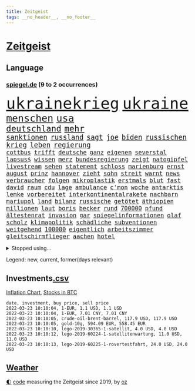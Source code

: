 ```yaml
---
title: Zeitgeist
tags: __no_header__, __no_footer__
---
```


# [Zeitgeist](https://oliz.io/zeitgeist/)

## Language

<h3><a href="https://www.spiegel.de" target="_blank">spiegel.de</a> (9 to 2 occurrences)</h3>
<p style="font-family:monospace">
<span style="font-size:32pt"><a href="news_links.html#ukrainekrieg" class="current">ukrainekrieg</a></span>
<span style="font-size:32pt"><a href="news_links.html#ukraine" class="current">ukraine</a></span>
<br>
<span style="font-size:20pt"><a href="news_links.html#menschen" class="current">menschen</a></span>
<span style="font-size:20pt"><a href="news_links.html#usa" class="current">usa</a></span>
<br>
<span style="font-size:17pt"><a href="news_links.html#deutschland" class="current">deutschland</a></span>
<span style="font-size:17pt"><a href="news_links.html#mehr" class="current">mehr</a></span>
<br>
<span style="font-size:14pt"><a href="news_links.html#sanktionen" class="current">sanktionen</a></span>
<span style="font-size:14pt"><a href="news_links.html#russland" class="current">russland</a></span>
<span style="font-size:14pt"><a href="news_links.html#sagt" class="current">sagt</a></span>
<span style="font-size:14pt"><a href="news_links.html#joe" class="current">joe</a></span>
<span style="font-size:14pt"><a href="news_links.html#biden" class="current">biden</a></span>
<span style="font-size:14pt"><a href="news_links.html#russischen" class="current">russischen</a></span>
<span style="font-size:14pt"><a href="news_links.html#krieg" class="current">krieg</a></span>
<span style="font-size:14pt"><a href="news_links.html#leben" class="current">leben</a></span>
<span style="font-size:14pt"><a href="news_links.html#regierung" class="current">regierung</a></span>
<br>
<span style="font-size:12pt"><a href="news_links.html#cottbus" class="current">cottbus</a></span>
<span style="font-size:12pt"><a href="news_links.html#trifft" class="current">trifft</a></span>
<span style="font-size:12pt"><a href="news_links.html#deutsche" class="current">deutsche</a></span>
<span style="font-size:12pt"><a href="news_links.html#ganz" class="current">ganz</a></span>
<span style="font-size:12pt"><a href="news_links.html#eigenen" class="current">eigenen</a></span>
<span style="font-size:12pt"><a href="news_links.html#severstal" class="new">severstal</a></span>
<span style="font-size:12pt"><a href="news_links.html#lapsus$" class="new">lapsus$</a></span>
<span style="font-size:12pt"><a href="news_links.html#wissen" class="current">wissen</a></span>
<span style="font-size:12pt"><a href="news_links.html#merz" class="current">merz</a></span>
<span style="font-size:12pt"><a href="news_links.html#bundesregierung" class="current">bundesregierung</a></span>
<span style="font-size:12pt"><a href="news_links.html#zeigt" class="current">zeigt</a></span>
<span style="font-size:12pt"><a href="news_links.html#natogipfel" class="new">natogipfel</a></span>
<span style="font-size:12pt"><a href="news_links.html#livestream" class="current">livestream</a></span>
<span style="font-size:12pt"><a href="news_links.html#sehen" class="current">sehen</a></span>
<span style="font-size:12pt"><a href="news_links.html#statement" class="current">statement</a></span>
<span style="font-size:12pt"><a href="news_links.html#schloss" class="current">schloss</a></span>
<span style="font-size:12pt"><a href="news_links.html#marienburg" class="new">marienburg</a></span>
<span style="font-size:12pt"><a href="news_links.html#ernst" class="current">ernst</a></span>
<span style="font-size:12pt"><a href="news_links.html#august" class="current">august</a></span>
<span style="font-size:12pt"><a href="news_links.html#prinz" class="current">prinz</a></span>
<span style="font-size:12pt"><a href="news_links.html#hannover" class="current">hannover</a></span>
<span style="font-size:12pt"><a href="news_links.html#zieht" class="current">zieht</a></span>
<span style="font-size:12pt"><a href="news_links.html#sohn" class="current">sohn</a></span>
<span style="font-size:12pt"><a href="news_links.html#streit" class="current">streit</a></span>
<span style="font-size:12pt"><a href="news_links.html#warnt" class="current">warnt</a></span>
<span style="font-size:12pt"><a href="news_links.html#news" class="current">news</a></span>
<span style="font-size:12pt"><a href="news_links.html#verbraucher" class="current">verbraucher</a></span>
<span style="font-size:12pt"><a href="news_links.html#folgen" class="current">folgen</a></span>
<span style="font-size:12pt"><a href="news_links.html#mikroplastik" class="new">mikroplastik</a></span>
<span style="font-size:12pt"><a href="news_links.html#erstmals" class="current">erstmals</a></span>
<span style="font-size:12pt"><a href="news_links.html#blut" class="current">blut</a></span>
<span style="font-size:12pt"><a href="news_links.html#fast" class="current">fast</a></span>
<span style="font-size:12pt"><a href="news_links.html#david" class="current">david</a></span>
<span style="font-size:12pt"><a href="news_links.html#raum" class="current">raum</a></span>
<span style="font-size:12pt"><a href="news_links.html#cdu" class="current">cdu</a></span>
<span style="font-size:12pt"><a href="news_links.html#lage" class="current">lage</a></span>
<span style="font-size:12pt"><a href="news_links.html#ambulance" class="new">ambulance</a></span>
<span style="font-size:12pt"><a href="news_links.html#c'mon" class="new">c'mon</a></span>
<span style="font-size:12pt"><a href="news_links.html#woche" class="current">woche</a></span>
<span style="font-size:12pt"><a href="news_links.html#antarktis" class="current">antarktis</a></span>
<span style="font-size:12pt"><a href="news_links.html#lemke" class="current">lemke</a></span>
<span style="font-size:12pt"><a href="news_links.html#vorbereitet" class="current">vorbereitet</a></span>
<span style="font-size:12pt"><a href="news_links.html#interkontinentalrakete" class="new">interkontinentalrakete</a></span>
<span style="font-size:12pt"><a href="news_links.html#nachbarn" class="current">nachbarn</a></span>
<span style="font-size:12pt"><a href="news_links.html#mariupol" class="current">mariupol</a></span>
<span style="font-size:12pt"><a href="news_links.html#land" class="current">land</a></span>
<span style="font-size:12pt"><a href="news_links.html#bilanz" class="current">bilanz</a></span>
<span style="font-size:12pt"><a href="news_links.html#russische" class="current">russische</a></span>
<span style="font-size:12pt"><a href="news_links.html#getötet" class="current">getötet</a></span>
<span style="font-size:12pt"><a href="news_links.html#äthiopien" class="current">äthiopien</a></span>
<span style="font-size:12pt"><a href="news_links.html#millionen" class="current">millionen</a></span>
<span style="font-size:12pt"><a href="news_links.html#laut" class="current">laut</a></span>
<span style="font-size:12pt"><a href="news_links.html#boris" class="current">boris</a></span>
<span style="font-size:12pt"><a href="news_links.html#becker" class="current">becker</a></span>
<span style="font-size:12pt"><a href="news_links.html#rund" class="current">rund</a></span>
<span style="font-size:12pt"><a href="news_links.html#700000" class="current">700000</a></span>
<span style="font-size:12pt"><a href="news_links.html#pfund" class="current">pfund</a></span>
<span style="font-size:12pt"><a href="news_links.html#ältestenrat" class="new">ältestenrat</a></span>
<span style="font-size:12pt"><a href="news_links.html#invasion" class="current">invasion</a></span>
<span style="font-size:12pt"><a href="news_links.html#gar" class="current">gar</a></span>
<span style="font-size:12pt"><a href="news_links.html#spiegelinformationen" class="current">spiegelinformationen</a></span>
<span style="font-size:12pt"><a href="news_links.html#olaf" class="current">olaf</a></span>
<span style="font-size:12pt"><a href="news_links.html#scholz" class="current">scholz</a></span>
<span style="font-size:12pt"><a href="news_links.html#klimapolitik" class="current">klimapolitik</a></span>
<span style="font-size:12pt"><a href="news_links.html#schädliche" class="current">schädliche</a></span>
<span style="font-size:12pt"><a href="news_links.html#subventionen" class="new">subventionen</a></span>
<span style="font-size:12pt"><a href="news_links.html#weitgehend" class="current">weitgehend</a></span>
<span style="font-size:12pt"><a href="news_links.html#100000" class="current">100000</a></span>
<span style="font-size:12pt"><a href="news_links.html#eigentlich" class="current">eigentlich</a></span>
<span style="font-size:12pt"><a href="news_links.html#arbeitszimmer" class="new">arbeitszimmer</a></span>
<span style="font-size:12pt"><a href="news_links.html#gleitschirmflieger" class="new">gleitschirmflieger</a></span>
<span style="font-size:12pt"><a href="news_links.html#aachen" class="current">aachen</a></span>
<span style="font-size:12pt"><a href="news_links.html#hotel" class="current">hotel</a></span>
</p>
<details>
<summary>Stopped using...</summary>
<p class="former" style="font-size:12pt">
jan(519) bergen(518) bewaffnete(518) de(518) gerechtigkeit(518) sparen(518) wütet(518) betroffene(517) blickt(517) fischer(517) fortschritt(517) gekürt(517) innenstadt(517) punkte(517) strand(517) verpflichtet(517) wünscht(517) alternativen(516) angeles(516) anschlag(516) beispiel(516) co₂(516) ermordet(516) frühen(516) manager(516) schwedische(516) wolfgang(516) arm(515) bühne(515) demokraten(515) entwicklungen(515) kündigung(515) netzwerken(515) regionen(515) schlimmer(515) spitzt(515) verzögert(515) wettbewerb(515) äußerst(515) beispielen(514) dauern(514) gründer(514) häufiger(514) irgendwann(514) klimaneutral(514) kolumnist(514) komplizen(514) kraftvoll(514) kriminellen(514) literatur(514) rechtsextremismus(514) reform(514) turin(514) blockieren(513) drama(513) entlassung(513) figur(513) kurzfristig(513) medizin(513) achtelfinale(512) bundesrepublik(512) fand(512) flieht(512) gedenken(512) gleichberechtigung(512) innenministerium(512) jobs(512) jörg(512) paare(512) passagiere(512) premiere(512) rassistische(512) reduziert(512) star(512) 150(511) 6(511) angemessen(511) digitaler(511) durchsetzen(511) gutachten(511) hebt(511) kapitän(511) karriereberaterin(511) muster(511) ruf(511) san(511) spdpolitikerin(511) sturz(511) teilnehmer(511) timo(511) verlief(511) verschärfung(511) wiederwahl(511) arbeitnehmer(510) arzt(510) bars(510) einführen(510) eugh(510) illegale(510) maximal(510) mitunter(510) persönlich(510) podium(510) terroristen(510) ulm(510) verlegt(510) wahlen(510) weise(510) übt(510) augsburg(509) bekannten(509) entwurf(509) haseloff(509) katze(509) kurve(509) mieter(509) misshandelt(509) mutmaßlicher(509) notruf(509) on(509) post(509) verdiente(509) vertrauen(509) ärzten(509) armin(508) beklagen(508) dachte(508) entfernt(508) kanzlerin(508) klingt(508) käufer(508) leiten(508) mengen(508) menschenleben(508) schwanger(508) überzeugen(508) aufsehen(507) brauchte(507) dach(507) einstieg(507) geräte(507) illegal(507) vertreter(507) überwunden(507) bestehen(506) bewegung(506) feier(506) lob(506) opfern(506) rassistischen(506) rechtlich(506) riss(506) schuss(506) schwindet(506) sensation(506) ungarns(506) weitergegeben(506) yorker(506) atem(505) ausreichend(505) beginnen(505) begrenzen(505) digitalen(505) expräsident(505) internen(505) irren(505) kleines(505) langfristig(505) schweigen(505) spanischen(505) spott(505) starken(505) abschaffen(504) anlagen(504) anwälte(504) debatten(504) djokovic(504) entscheidenden(504) erlitt(504) inszeniert(504) pünktlich(504) verstärken(504) weite(504) werbung(504) übernahme(504) debakel(503) durften(503) gefährlicher(503) hände(503) kostenlose(503) lothar(503) modell(503) party(503) beschert(502) emissionen(502) freunden(502) gefördert(502) metropolen(502) punkten(502) regensburg(502) scharfe(502) trieb(502) bolsonaro(501) erlebte(501) ermittlern(501) extremen(501) geprüft(501) islamisten(501) jair(501) lagen(501) meist(501) netzwerk(501) rat(501) schöne(501) sexuell(501) spektakulären(501) töten(501) coach(500) dennis(500) dominanz(500) grün(500) kimmich(500) schüssen(500) sportlerinnen(500) teamkollegen(500) auskunft(499) fußballprofi(499) ständig(499) tragödie(499) womit(499) betont(498) biontech(498) euparlament(498) stärksten(498) triumph(498) verbessert(498) wähler(498) alice(497) gestritten(497) kinos(497) meinen(497) toter(497) auftrag(496) begriff(496) festgestellt(496) petra(496) unzählige(496) erschöpft(495) bäume(494) geimpft(494) marco(494) seltsame(494) vermeintlichen(493) fehlten(492) landete(492) matthew(492) pkw(492) zahlte(492) zusammenstoß(492) erinnerung(491) gästen(491) monats(491) nachts(491) enden(490) entspannung(490) verwickelt(490) züge(490) engpässe(489) entscheidet(489) ministerium(489) aussehen(488) klarer(488) kontaktbeschränkungen(488) ostsee(488) zukünftig(488) 19jähriger(487) dran(487) papier(487) rettete(487) steffen(487) kracht(486) nachbar(486) sachsens(486) schießen(486) verheerend(486) digital(485) griechischen(485) justin(485) enttäuschung(484) erschießt(484) kostenlos(484) ministerien(484) rang(484) stürzen(484) insolvenz(483) lachen(483) vorbereitung(483) ute(482) fortsetzung(481) reus(481) klimaziele(480) schaut(480) schützt(480) vermisste(480) bangt(479) enthüllungen(478) intensivstation(478) uhaft(478) verkürzt(478) vermissten(478) ältere(478) einblick(477) wirbel(477) football(476) pilot(476) andrew(475) festhalten(475) maschine(475) doping(474) katharina(473) schritten(472) schätzen(472) smartphones(471) verschafft(471) einleiten(470) klees(469) sophie(469) verpflichten(469) flug(467) dorf(466) sogenannten(466) wiedergewählt(466) voraussichtlich(464) annäherung(463) johannes(462) voraussetzung(462) armen(460) geimpfte(460) staatsoberhaupt(459) spacex(455) versicherer(455) gewusst(454) lockern(454) vereins(454) rolf(453) coronafolgen(452) tolle(452) gesichter(451) möglichkeit(451) daheim(450) gala(450) rätseln(448) bundespräsidenten(447) schadensersatz(446) coronaimpfung(445) politischer(444) heimsieg(443) behindert(442) solches(439) biontech/pfizer(438) geheime(438) befunden(437) flogen(437) kilo(437) badenwürttembergischen(436) coronawochenüberblick(434) kopfverletzungen(424) dosis(419) spritze(417) sehe(409) glasgow(408) technische(407) öffnet(406) juristische(402) wucht(402) verschickt(393) passagier(387) faust(381) afghanistans(378) anfeindungen(378) fahrbahn(377) grab(377) demnächst(376) haiti(376) großstädten(372) rückgang(370) j(369) notstand(366) missbrauchsvorwürfen(361) rausch(360) happy(355) kündigungen(351) angefeindet(350) strecken(349) erschoss(347) ermittlungsverfahren(341) 15jähriger(334) unis(331) zoff(325) bundesstaaten(324) kanadischen(322) aufreger(319) höchster(316) linda(314) brian(312) pcrtests(311) niemandem(310) afghanischen(309) wissenschaftliche(308) wütenden(308) reichtum(304) außenseiter(302) 2045(298) genesene(294) zurückzukehren(292) 1990(285) nationaltrainer(284) verursachen(280) lebend(278) gefilmt(276) gefälscht(276) impfquote(275) akzeptieren(273) zusammenarbeiten(268) unschuldig(266) darstellung(265) ausgestellt(263) lokal(260) us(259) brannte(254) naht(254) scheiterten(254) kündigten(251) antisemitisch(250) schlimmeres(249) zusammengestoßen(249) gerüchten(244) bundesanwaltschaft(242) erpressen(242) kämpften(242) millionenentschädigung(242) demenz(240) seenot(239) spitzenpolitiker(238) floh(237) geldwäsche(237) rechtens(233) dick(232) umweltverbände(232) kürzen(229) verunsichert(229) attackierte(228) hanau(228) selbstkritisch(227) fühlte(224) hamburgs(224) kreißsaal(224) mittels(221) nähert(221) brasilianischen(220) zähne(220) bundesbank(217) 210(216) superstars(215) topmanager(214) beliebte(213) 120(212) nachhaltiger(212) revier(211) kameras(209) zutritt(208) chinesen(207) dämpfen(207) abzugeben(206) marsalek(206) erkenntnissen(205) labore(205) rutscht(205) abwesenheit(204) berühmteste(204) nachträglich(204) rätselhafte(204) carrie(203) 1992(202) coronaleugnern(201) regnet(201) angelegte(199) aufwand(199) köpfen(199) navy(198) lebenden(197) sprint(197) achtjährige(195) befürchtete(195) ertranken(195) drehte(193) benedikt(192) gewählte(191) tabellenführer(190) chappatte(189) pcrtest(189) rast(189) wahrscheinlicher(189) anlage(187) begegnung(187) craig(187) gewohnt(185) social(184) jahn(183) autokonzerne(182) samsungs(182) wahlberechtigten(182) orlando(181) neuesten(180) zeitungsbericht(178) ausgeschöpft(177) francisco(177) gehälter(177) kneipen(176) somalia(176) springer(175) tränengas(175) tennessee(174) volkspartei(172) prangert(171) längsten(169) vergnügen(168) staatsanwältin(167) virginia(167) fehlender(165) tatenlos(165) 06(164) abgaben(164) coronaleugner(163) dealer(163) historisches(163) hofften(163) schnelles(163) einzuschätzen(161) startplatz(161) dschihadisten(160) grafiken(160) großbank(160) pflichten(160) trage(160) elektrisch(159) militärübung(159) coronaprotest(158) ernsthafte(158) giuffre(158) impfnachweise(158) kremlsprecher(158) wohnungsnot(158) augenhöhe(155) finanzhilfen(155) nolan(155) australiens(154) deaktiviert(154) demo(153) emotionen(153) euparlamentarier(153) abkommen(152) aussichten(152) mutmaßliches(152) ganzer(151) leiterin(151) weltraum(150) 15000(149) heinrich(149) lithium(149) störungen(149) fdppolitiker(148) redet(148) franz(147) 1975(146) briefe(146) kurze(146) skispringen(146) tiefer(146) rwe(145) siebenmal(145) klägerin(144) mützenich(144) erneuerbaren(143) spiegelrecherchen(143) hannah(142) presseschau(142) wichtiges(142) bedrohte(141) leise(141) liest(141) bernard(140) brennenden(140) direkte(140) rekonstruiert(140) schmuggel(140) unschuld(140) erzeugerpreise(139) organisieren(139) klimafreundlicher(138) komplette(138) kälte(138) parlamentarier(138) stade(138) gasversorgung(137) grauen(137) verheerendes(136) richtete(135) warburg(135) 2700(134) co2preis(134) saal(134) topligen(134) einsturz(133) webb(133) beantwortet(132) blutproben(132) vergibt(132) naturschützer(131) radioaktiv(131) sauer(131) sprecherin(130) 66(129) obersten(129) hiv(128) langjähriger(127) absprachen(126) bayernprofi(126) damaligen(126) feiertag(126) verbraucherinnen(126) bremens(125) spdfraktionschef(125) bescherte(124) credit(124) vorzugehen(124) bestehe(123) tagung(123) christliche(122) kräftigen(122) roth(122) betrüger(121) bundestagspräsidentin(121) klimaneutralität(121) opel(121) preisverleihung(121) wirtschaftsforscher(121) aaron(120) cheftrainer(120) drogenhandel(120) norderstedt(120) rechtsextrem(120) wasseroberfläche(120) alpin(119) bas(119) bärbel(119) christlichen(119) objekt(119) ski(119) versenkt(119) fotografin(118) härten(118) veröffentlichten(118) eintraf(117) fegte(117) kaeser(117) motivierter(117) freier(116) isrückkehrerin(116) thorsten(116) hinterließ(115) seibert(114) beseitigt(113) fasziniert(113) geringen(113) zweifache(113) houston(112) irgendwas(112) schrittweise(112) eegumlage(111) stürzten(111) wählte(111) berlinale(110) nervös(110) paraguay(110) porträt(110) interaktive(109) benin(108) formuliert(107) sammlung(107) sportlichen(107) unbegründet(107) amanda(106) finanzen(106) rauswerfen(106) beantworten(105) coaching(105) dutzenden(105) gegentore(105) viermal(105) überlebender(105) kartoffeln(103) laura(103) musikfestival(103) regierungen(103) strompreis(103) topspieler(103) marburger(102) buhlen(101) extremer(101) kollisionskurs(101) zuverlässig(101) billig(100) quarterback(100) stephen(100) teslaaktien(100) auszuhalten(99) stellvertretenden(99) zukünftigen(99) satellitenbild(98) strafstoß(98) versicherung(98) geschmack(97) verglich(97) warnten(97) zehnjährigen(97) zustande(97) playoffs(96) yanqing(96) besatzungsmitglieder(95) miss(95) stellvertreterin(95) tranken(95) verwüstung(95) beratung(94) kurzarbeitergeld(94) patientinnen(94) söldnern(94) götter(92) menschlich(92) meteorologen(92) podest(92) überlastet(92) bauernbewegung(91) eiskanal(91) heran(91) rauschgift(91) skifahrer(91) 143(90) coronaproteste(90) käme(90) promis(90) schulbus(90) selbstverteidigung(90) angekündigte(89) ebbt(89) coronarunde(88) fehlgeburt(88) kombinierer(88) missverstanden(88) monteure(88) schwächer(88) skrupellosen(88) befragten(87) chefredaktion(87) erschütternd(87) familienministerin(87) ghislaine(87) kontakten(87) lasse(87) maxwell(87) mogadischu(87) olympiaausrichter(87) singe(87) 116(86) brennt(86) gleiche(86) ministerinnen(86) organisatoren(86) sporadisch(86) festivals(85) gestaltet(85) bönisch(84) coronaimpfaktion(84) dsvteam(84) faber(84) gastwirte(84) ligaspiele(84) story(84) zugelassene(84) /(83) diplomatisch(83) kachelmann(83) leichenteile(83) menschenrechtslage(83) mittendrin(83) mutationen(83) ruhrgebiet(83) spurensuche(83) talibansprecher(83) vorsorglich(83) 1400(82) neugier(82) shop(82) tabellenkeller(82) wecken(82) 87(81) beratungsfirma(81) demütigung(81) elbe(81) gedenktag(81) nordische(81) vertrauensverlust(81) 51(80) cumexaffäre(80) gottesdienst(80) kleinanzeigen(80) langläuferinnen(80) papa(80) stausee(80) tschentscher(80) arbeite(79) dopings(79) ebay(79) fdpminister(79) fünfter(79) heuferumlauf(79) idbuzz(79) klaas(79) meldung(79) verbrennen(79) verstörende(79) automatische(78) buschmann(78) francesco(78) geiger(78) greuther(78) meyer(78) negativserie(78) superlative(78) vinzenz(78) zeitnah(78) zuständig(78) abstrichen(77) familienstreit(77) geraden(77) kriminologin(77) kräftige(77) lieferung(77) sambia(77) schultz(77) totschlags(77) umsatzrückgängen(77) affären(76) aufsehenerregenden(76) bewundert(76) coronabeschlüsse(76) derart(76) elle(76) omikronausbruch(76) parallelwelt(76) 330(75) ariane(75) bellevue(75) bundestagsabgeordneten(75) erleidet(75) gastgewerbe(75) herstellen(75) schneit(75) turniere(75) wettert(75) clanboss(74) finnlands(74) kronprinzessin(74) paradox(74) polizeikräfte(74) schickte(74) amtssitz(73) bronze(73) grau(73) humphries(73) kaillie(73) lochner(73) machtdemonstration(73) einsteiger(72) erzwingen(72) exklusiv(72) kapiteln(72) landwirtschaftsminister(72) verstreichen(72) brückenbauer(71) kurzerhand(71) mammutaufgabe(71) niedrigeres(71) obdachlos(71) wackelt(71) zutage(71) aufmischen(70) diplomatie(70) dopingprobe(70) gewährt(70) marschierte(70) reifen(70) skispringer(70) veröffentlichen(70) viererbob(70) 750000(69) agrarminister(69) alarmierend(69) boy(69) chinesisches(69) curry(69) deeskalation(69) fehlerfrei(69) hinweggefegt(69) inspiriert(69) preissteigerungen(69) übergangszeit(69) geste(68) pechstein(68) beamter(67) lord(67) singles(67) abteilung(66) adolf(66) geldanlage(66) mühen(66) nominierungen(66) ricarda(66) ullmann(66) verdorben(66) vermächtnis(66) autozulieferer(65) fensterscheiben(65) kinderzimmer(65) schatz(65) telefonieren(65) traurige(65) beschwört(64) ingrid(64) landstriche(64) senegal(64) bowl(63) buchenwald(63) gewaltigen(63) großzügige(63) impossible(63) innenausschuss(63) karpfen(63) sendungen(63) tvreporter(63) absurden(62) coronaschutzmaßnahmen(62) nixon(62) rogers(62) äh(62) exsoldat(61) formtief(61) gesunden(61) partygate(61) wimbledon(61) ergreifen(60) hilfsgelder(60) mikaela(60) obdachlosigkeit(60) preiserhöhung(60) shiffrin(60) traumjob(60) chinastrategie(59) mathematiker(59) prozesses(59) psychologin(59) suizide(59) tvübertragung(59) aktionismus(58) bundespräsidentenwahl(58) fähre(58) rosenmontagszug(58) 70jährige(57) abgeholt(57) einbrecher(57) eisenbichler(57) hidschab(57) osnabrück(57) russischukrainischen(57) beach(56) beschweren(56) erwachsener(56) paartherapeutin(56) schauspielerinnen(56) versöhnt(56) academy(55) dwd(55) gorman(55) jubiläum(55) pizza(55) dortigen(54) nowitzki(54) original(54) usfirmen(54) dreyer(53) drohung(53) riesenslalom(53) untergang(53) virale(53) weltraumteleskop(53) absolut(52) aktionsplan(52) angreifen(52) arbeitnehmerinnen(52) burghardt(52) christen(52) fröhlich(52) jamanka(52) lebenshaltungskosten(52) mariama(52) privathaus(52) streifenwagen(52) 25000(51) anstehende(51) geburten(51) impfpflichtdebatte(51) ineinander(51) kratzen(51) kullern(51) salat(51) strafanzeige(51) topstar(51) verabreden(51) verbots(51) überwachung(51) extrembergsteiger(50) gespendet(50) grundstücks(50) gülle(50) massenstartrennen(50) osze(50) podcasts(50) ausblick(49) eughurteil(49) feuerwerkskörper(49) fülle(49) geistig(49) gesundheitsbehörde(49) mindestlohns(49) rüstungsexporte(49) 50jährige(48) persönlicher(48) riet(48) zerbricht(48) kümmert(47) peilt(47) persönlichkeiten(47) rückschläge(47) zeitgemäß(47) beschlüssen(46) fischen(46) gesünder(46) janeiro(46) kobayashi(46) reiches(46) ryoyu(46) verfassungswidrige(46) vielfalt(46) ausgewiesen(45) bobsport(45) dänemarks(45) europaabgeordneter(45) hennig(45) nachwirkt(45) sand(45) stammte(45) truth(45) verkürzung(45) website(45) zeitungen(45) crewmitglieder(44) einheimische(44) erwerben(44) paypal(44) rodeln(44) täuschung(44) aufstehen(43) auszustrahlen(43) millionenstrafen(43) pablo(43) postboten(43) tiefpunkt(43) reparatur(42) überschwemmt(42) auswirken(41) dominant(41) fitness(41) vorgeschlagenen(41) begeisterte(40) brisante(40) getroffenen(40) protestierende(40) späten(40) 1350(39) aschermittwoch(39) selbstverständlich(39) wlan(39) datenschutz(38) landwirten(38) ploß(38) fußballstadion(37) lynn(37) mediensubventionen(37) partygateskandal(37) schulbezirk(37) volksabstimmung(37) abgerissen(36) dsvathleten(36) hof(36) lagern(36) moderieren(36) schnelltest(36) strände(36) verwendung(36) erftstadt(35) erlebten(35) impfnachweis(35) nervt(35) operation(35) teufels(35) ausgrenzung(34) geglaubter(34) regierungsberater(34) anspruchsvoll(33) auswahlverfahren(33) schwerwiegenden(33) verbessern(33) bobfahrer(32) diebstahl(32) einstweiliger(32) entgeht(32) erwachsenenalter(32) fett(32) lockdownpartys(32) tennisweltranglistenerste(32) trabert(32) trick(32) achtjähriger(31) dienstgrade(31) fremd(31) joschka(31) klingen(31) krankheiten(31) macher(31) matchwinner(31) münchenfreising(31) verschont(31) doll(30) frankfurts(30) krüger(30) m(30) neckar(30) überflüssige(30) 61jähriger(29) exaußenminister(29) hofmeister(29) kühler(29) motivierte(29) neuseelands(29) ramona(29) snowboarderin(29) spezialkräfte(29) 23jährige(28) 93(28) anstalt(28) hübsch(28) justizministerin(28) kondome(28) lobende(28) sofortige(28) topfavorit(28) wahlmanipulation(28) adern(27) bauernpräsident(27) oberbürgermeisters(27) russlandkonflikt(27) schlammlawine(27) umland(27) verlässlich(27) azoren(26) erzeugt(26) essener(26) heutzutage(26) hirnschäden(26) jubelt(26) kopfbälle(26) krebitz(26) nasen(26) nicolette(26) rosenkohl(26) silbermedaille(26) zelt(26) übergewichtig(26) überzeugung(26) aufteilen(25) botschafterin(25) honduras(25) itexperte(25) kirchenaustritte(25) lupe(25) minusgrade(25) murray(25) schnitten(25) vagen(25) wüten(25) ausgebrannt(24) bergung(24) eishockeyteam(24) eutaxonomie(24) runter(24) zurückkommen(24) abgedeckt(23) ai(23) echtheit(23) starter(23) unheimlich(23) arenen(22) aufgelegt(22) bengals(22) cincinnati(22) einlenken(22) interessieren(22) kansas(22) maine(22) normalschanze(22) olympisches(22) orkan(22) orkanböen(22) schwinden(22) sturmböen(22) sturmtief(22) stürmisch(22) unangenehm(22) wassersportler(22) asiatische(21) böen(21) drahtzieher(21) gemeine(21) ilnur(21) odermatt(21) orkanartige(21) sicherheitskonferenz(21) strafrechtlich(21) stürmischem(21) trägerrakete(21) versagte(21) begründete(20) betreibt(20) burkina(20) eh(20) faso(20) gesichtserkennung(20) ischinger(20) moore(20) skination(20) sturmflut(20) umgestürzte(20) umstürzende(20) end(19) künast(19) marineschiff(19) otte(19) renate(19) skeleton(19) stufenweise(19) umfragen(19) wintersturm(19) flores(18) hessenthaler(18) meuthen(18) witt(18) wuppertaler(18) altenheimen(17) durchbrachen(17) gedemütigt(17) ottawa(17) parteipolitische(17) trudeau(17) attestiert(16) bundesversammlung(16) fahnenträger(16) iocchef(16) liveblog(16) salah(16) stromanbieter(16) truppenabzug(16) exsiemenschef(15) hinderlich(15) just(15) kylian(15) like(15) rauchen(15) that(15) antiterroreinsatz(14) bdi(14) cnnpräsident(14) eiertanz(14) fieber(14) hotelzimmer(14) immunisieren(14) plage(14) spätem(14) straßengraben(14) verlage(14) vollständigen(14) wettbewerbe(14) anzahl(13) dr(13) frenzel(13) nolte(13) schülern(13) öffnungsschritte(13) blumenkohl(12) immobilienpreise(12) kruse(12) sensationell(12) spezialisierte(12) biathlonstaffel(11) bill(11) erdrutsch(11) ereignissen(11) kriminalfall(11) landrat(11) verstoße(11)
</p>
</details>
<p>Legend: <span class="new">new</span>, <span class="current">current</span>, <span class="former">former(days relevant)</span></p>

## Investments[.csv](investments.csv)

[Inflation Chart](https://inflationchart.com),
[Stocks in BTC](https://stonksinbtc.xyz/)

```
date, investment, buy price, sell price
2022-03-23 10:10:04, 1-EUR, 1.1 USD, 1.1 USD
2022-03-23 10:10:04, 1-EUR, 7.01 CNY, 7.01 CNY
2022-03-23 10:10:05, crude-oil-brent-barrel, 117.9 USD, 117.9 USD
2022-03-23 10:10:05, gold-10g, 594.09 EUR, 558.45 EUR
2022-03-23 10:10:10, lego-2019-30365-1-satellit, 4.0 USD, 4.0 USD
2022-03-23 10:10:12, lego-2019-60224-1-satellitenwartung, 11.0 USD, 11.0 USD
2022-03-23 10:10:13, lego-2019-60225-1-rovertestfahrt, 24.0 USD, 24.0 USD
```

## [Weather](weather.html)

<footer>
<a href="javascript:toggleTheme()" class="nav">🌓</a>
<a href="https://github.com/ooz/zeitgeist">code</a> measuring the Zeitgeist since 2019, by <a href="https://oliz.io">oz</a>
</footer>
